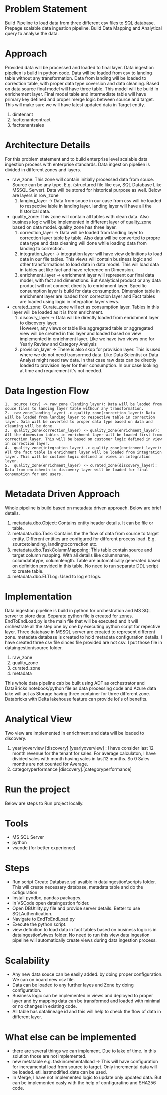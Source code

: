 # Problem Statement
Build Pipeline to load data from three different csv files to SQL database. Prepage scalable data ingestion pipeline. Build Data Mapping and Analytical query to analyse the data. 
# Approach
Provided data will be processed and loaded to final layer. Data ingestion pipelien is build in python code. 
Data will be loaded from csv to landing table without any transformation. Data from landing will be loaded to correction table, with proper data type coversion and data cleaning. Based on data source final model will have three table. This model will be build in enrichement layer. Final model table and intermediate table will have primary key defined and proper merge logic between source and target. This will make sure we will have latest updated data in Target entity. 
1.  dimtenant
2.  facttenantcontract
3.  facttenantsales

# Architecture Details
For this problem statement and to build enterprise level scalable data ingestion process with enterprise standards.
Data ingestion pipelien is divided in different zones and layers.

-   raw_zone: This zone will contain initially processed data from souce. Source can be any type. E.g. (structured   file like csv, SQL Database Like MSSQL Server). Data will be stored for historical purpose as well.
    Below are layers in row_zone
    1.  langing_layer -> Data from souce in our case from csv will be loaded to respective lable in landing layer. 
    landing layer will have all the historical data. 
-   quality_zone: This zone will contain all tables with clean data. Also business logic will be implemented in different layer of quality_zone based on data model. quality_zone has three layer. 
    1.  correction_layer -> Data will be loaded from landing layer to correction layer table by table. Also data will be converted to propre data type and data cleaning will done while loading data from landing to correction.
    2.  integration_layer -> integration layer will have view definitions to load data in our file tables. This views will contain business logic and other transformations to load data in data model. This will load data in tables act like fact and have reference on Dimension. 
    3.  enrichment_layer -> enrichment layer will represent our final data model, with fact and dimenstions. But Analytical product or any data product will not connect direclty to enrichment layer. Specific consumption layer is build for data consumption. Dimension table in enrichment layer are loaded from correction layer and Fact tables are loaded using logic in integration layer views. 
-   curated_zone: Curate_zone will act as consumption layer. Tables in this layer will be loaded as it is from enrichment. 
    1.  discovry_layer -> Data will be directly loaded from enrichment layer to discovery layer.  
    However, any views or table like aggregated table or aggregated view will be created in this layer and loaded based on view implemented in enrichment layer. Like we have two views one for Yearly Review and Category Analysis
    2.  provision_layer -> There is also skop for provision layer. This is used where we do not need transormed data. Like Data Scientist or Data Analyst might need raw data. In that case raw data can be directly loaded to provision layer for their consumption. In our case looking at time and requirement it's not needed.  


# Data Ingestion Flow
    1.  source (csv) -> raw_zone (landing_layer): Data will be laoded from souce files to landing layer table withour any transformation.
    2.  raw_zone(landing_layer) -> quality_zone(correction_layer): Data will be loaded from landing layer to respective table in correction layer. Data will be coverted to proper data type based on data and cleaning will be done.
    3.  quality_zone(correction_layer) -> quality_zone(enrichment_layer): All the dimension tables in enrichment layer will be loaded first from correction layer. This will be based on customer logic defined in view in correction layer. 
    4.  quality_zone(integration_layer) -> quality_zone(enrichment_layer): All the fact table in enrichment layer will be loaded from integration layer. This will be custome logic defined in views in integration layer. 
    5.  quality_zone(enrichment_layer) -> curated_zone(discovery_layer): Data from enrichemtn to discovery layer will be loaded for final consumption for end users.

# Metadata Driven Approach
Whole pipeline is build based on metadata driven approach. Below are brief details.
1.  metadata.dbo.Object: Contains entity header details. It can be file or table.
2.  metadata.dbo.Task: Contains the the flow of data from source to target entity. Different entities are configured for different process load. E.g. sourcetolanding, landingtocorrection etc.
3.  metadata.dbo.TaskColumnMappping: This table contain source and target column mapping. With all details like
    columnname, columdatatype, columnlength. Table are automatically generated based on definition provided in this table. No need to run separate DDL script to create table. 
4.  metadata.dbo.ELTLog: Used to log elt logs. 

# Implementation
Data ingestion pipeline is build in python for orchestration and MS SQL server to store data. 
Separate python file is created for zones. EndToEndLoad.py is the main file that will be executed and it will orchestrate all the step one by one by executing python script for repective layer. 
Three database in MSSQL server are created to represent different zone. metadata database is created to hold metadata configuration details.
I have created three csv file sinces file provided are not csv. I put those file in dataingestion\source folder. 
1.  raw_zone
2.  quality_zone
3.  curated_zone
4.  metadata

This whole data pipeline cab be built using ADF as orchestrator and DataBricks notebook/python file as data processing code and Azure data lake will act as Storage having three container for three different zone. 
Databricks with Delta lakehouse feature can provide lot's of benefits.

# Analytical View
Two view are implemented in enrichment and data will be loaded to discovery.
1.  yearlyoverview [discovery].[yearlyoverview] : I have consider last 12 month revenue for the tenant for sales. For average calculaton, I have divided sales with month having sales in last12 months. So 0 Sales months are not counted for Average. 
2.  categoryperformance [discovery].[categoryperformance]

# Run the project
Below are steps to Run project locally.
# Tools
- MS SQL Server
- python
- vscode (for better experience)

# Steps
- Run script Create Database.sql avaible in dataingestion\scripts folder. This will create necessary database, metadata table and do the cofiguration
- Install pyodbc, pandas packages.
- In VSCode open dataingestion folder. 
- Open DBUtility.py file and provide server details. Better to use SQLAuthentication.
- Navigate to EndToEndLoad.py
- Execute the python script.
- view definition to load data in fact tables based on business logic is in dataingestion\viwes folder. No need to run this view data ingestion pipeline will automatically create views during data ingestion process. 

# Scalability
- Any new data souce can be easily added. by doing proper configuration. We can on board new csv file. 
- Data can be loaded to any further layes and Zone by doing configuration. 
- Business logic can be implemented in views and deployed to proper layer and by mapping data can be transformed and loaded with minimal or no changes in existing code. 
- All table has datalineage id and this will help to check the flow of data in different layer. 

# What else can be implemented
- there are several things we can implement. Due to lake of time. In this solution those are not implemented. 
- new metatable e.g. taskincrementalload -> This will have configuration for increamental load from source to target. Only incremental data will be loaded. etl_lastmodified_date can be used.
- In Merge, I have not implemented logic to update only updated data. But can be implemented easly with the help of configuratino and SHA256 code.
